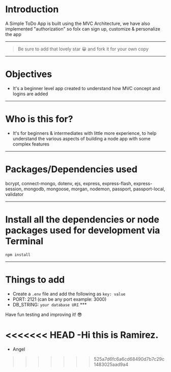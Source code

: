 # Introduction

A Simple ToDo App is built using the MVC Architecture, we have also implemented "authorization" so folx can sign up, customize & personalize the app

---

> Be sure to add that lovely star 😀 and fork it for your own copy

---

# Objectives

- It's a beginner level app created to understand how MVC concept and logins are added

---

# Who is this for?

- It's for beginners & intermediates with little more experience, to help understand the various aspects of building a node app with some complex features

---

# Packages/Dependencies used

bcrypt, connect-mongo, dotenv, ejs, express, express-flash, express-session, mongodb, mongoose, morgan, nodemon, passport, passport-local, validator

---

# Install all the dependencies or node packages used for development via Terminal

`npm install`

---

# Things to add

- Create a `.env` file and add the following as `key: value`
- PORT: 2121 (can be any port example: 3000)
- DB_STRING: `your database URI` \*\*\*

Have fun testing and improving it! 😎

<<<<<<< HEAD
-Hi this is Ramirez.
=======
- Angel
>>>>>>> 525a7d6fc6a6cd68490d7b7c29c1483025aad9a4
